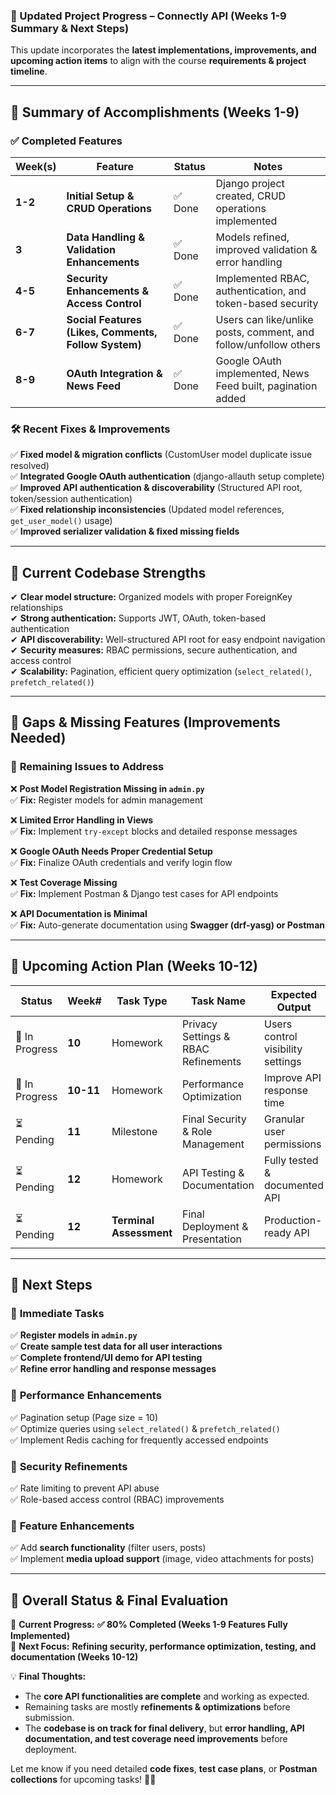 ### **📌 Updated Project Progress – Connectly API (Weeks 1-9 Summary & Next Steps)**  
This update incorporates the **latest implementations, improvements, and upcoming action items** to align with the course **requirements & project timeline**.  

---

## **📌 Summary of Accomplishments (Weeks 1-9)**  
### ✅ **Completed Features**
| **Week(s)** | **Feature** | **Status** | **Notes** |
|------------|------------|------------|-----------|
| **1-2** | **Initial Setup & CRUD Operations** | ✅ Done | Django project created, CRUD operations implemented |
| **3** | **Data Handling & Validation Enhancements** | ✅ Done | Models refined, improved validation & error handling |
| **4-5** | **Security Enhancements & Access Control** | ✅ Done | Implemented RBAC, authentication, and token-based security |
| **6-7** | **Social Features (Likes, Comments, Follow System)** | ✅ Done | Users can like/unlike posts, comment, and follow/unfollow others |
| **8-9** | **OAuth Integration & News Feed** | ✅ Done | Google OAuth implemented, News Feed built, pagination added |

### **🛠 Recent Fixes & Improvements**
✅ **Fixed model & migration conflicts** (CustomUser model duplicate issue resolved)  
✅ **Integrated Google OAuth authentication** (django-allauth setup complete)  
✅ **Improved API authentication & discoverability** (Structured API root, token/session authentication)  
✅ **Fixed relationship inconsistencies** (Updated model references, `get_user_model()` usage)  
✅ **Improved serializer validation & fixed missing fields**  

---

## **📌 Current Codebase Strengths**
✔ **Clear model structure:** Organized models with proper ForeignKey relationships  
✔ **Strong authentication:** Supports JWT, OAuth, token-based authentication  
✔ **API discoverability:** Well-structured API root for easy endpoint navigation  
✔ **Security measures:** RBAC permissions, secure authentication, and access control  
✔ **Scalability:** Pagination, efficient query optimization (`select_related()`, `prefetch_related()`)  

---

## **📌 Gaps & Missing Features (Improvements Needed)**
### 🔴 **Remaining Issues to Address**
❌ **Post Model Registration Missing in `admin.py`**  
✅ **Fix:** Register models for admin management  

❌ **Limited Error Handling in Views**  
✅ **Fix:** Implement `try-except` blocks and detailed response messages  

❌ **Google OAuth Needs Proper Credential Setup**  
✅ **Fix:** Finalize OAuth credentials and verify login flow  

❌ **Test Coverage Missing**  
✅ **Fix:** Implement Postman & Django test cases for API endpoints  

❌ **API Documentation is Minimal**  
✅ **Fix:** Auto-generate documentation using **Swagger (drf-yasg) or Postman**  

---

## **📌 Upcoming Action Plan (Weeks 10-12)**
| **Status** | **Week#** | **Task Type** | **Task Name** | **Expected Output** | **Remarks** |
|-----------|----------|-------------|-------------|----------------|-------------|
| 🔄 In Progress | **10** | Homework | Privacy Settings & RBAC Refinements | Users control visibility settings | Secure user data |
| 🔄 In Progress | **10-11** | Homework | Performance Optimization | Improve API response time | Query optimization, caching |
| ⏳ Pending | **11** | Milestone | Final Security & Role Management | Granular user permissions | Fine-tuned RBAC settings |
| ⏳ Pending | **12** | Homework | API Testing & Documentation | Fully tested & documented API | Postman & Django test cases |
| ⏳ Pending | **12** | **Terminal Assessment** | Final Deployment & Presentation | Production-ready API | Final submission |

---

## **📌 Next Steps**
### 🔹 **Immediate Tasks**
✅ **Register models in `admin.py`**  
✅ **Create sample test data for all user interactions**  
✅ **Complete frontend/UI demo for API testing**  
✅ **Refine error handling and response messages**  

### 🔹 **Performance Enhancements**
✅ Pagination setup (Page size = 10)  
✅ Optimize queries using `select_related()` & `prefetch_related()`  
✅ Implement Redis caching for frequently accessed endpoints  

### 🔹 **Security Refinements**
✅ Rate limiting to prevent API abuse  
✅ Role-based access control (RBAC) improvements  

### 🔹 **Feature Enhancements**
✅ Add **search functionality** (filter users, posts)  
✅ Implement **media upload support** (image, video attachments for posts)  

---

## **📌 Overall Status & Final Evaluation**
📍 **Current Progress:** **✅ 80% Completed (Weeks 1-9 Features Fully Implemented)**  
🚀 **Next Focus:** **Refining security, performance optimization, testing, and documentation (Weeks 10-12)**  

💡 **Final Thoughts:**  
- The **core API functionalities are complete** and working as expected.  
- Remaining tasks are mostly **refinements & optimizations** before submission.  
- The **codebase is on track for final delivery**, but **error handling, API documentation, and test coverage need improvements** before deployment.  

Let me know if you need detailed **code fixes**, **test case plans**, or **Postman collections** for upcoming tasks! 🚀🔥